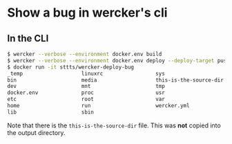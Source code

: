 # Show a bug in wercker's cli

## In the CLI

```bash
$ wercker --verbose --environment docker.env build
$ wercker --verbose --environment docker.env deploy --deploy-target push
$ docker run -it sttts/wercker-deploy-bug
_temp                   linuxrc                 sys
bin                     media                   this-is-the-source-dir
dev                     mnt                     tmp
docker.env              proc                    usr
etc                     root                    var
home                    run                     wercker.yml
lib                     sbin
```

Note that there is the `this-is-the-source-dir` file. This was **not** copied into the output directory.
